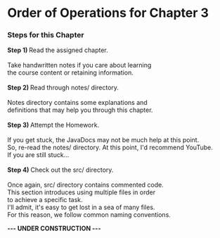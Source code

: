 
# Order of Operations for Chapter 3 <br>

<h3>Steps for this Chapter</h3>
<p><b>Step 1) </b>Read the assigned chapter. <br>
<br>
Take handwritten notes if you care about learning <br>
the course content or retaining information. <br>
<br>
<b>Step 2) </b>Read through notes/ directory. <br>
<br>
Notes directory contains some explanations and <br>
definitions that may help you through this chapter. <br>
<br>
<b>Step 3) </b>Attempt the Homework. <br>
<br>
If you get stuck, the JavaDocs may not be much help at this point. <br> 
So, re-read the notes/ directory. At this point, I'd recommend YouTube.<br>
If you are still stuck...<br>
<br>
<b>Step 4) </b>Check out the src/ directory. <br>
<br>
Once again, src/ directory contains commented code.<br>
This section introduces using multiple files in order <br>
to achieve a specific task.<br>
I'll admit, it's easy to get lost in a sea of many files.<br>
For this reason, we follow common naming conventions.<br>

<strong> ---  UNDER CONSTRUCTION   --- </strong>
